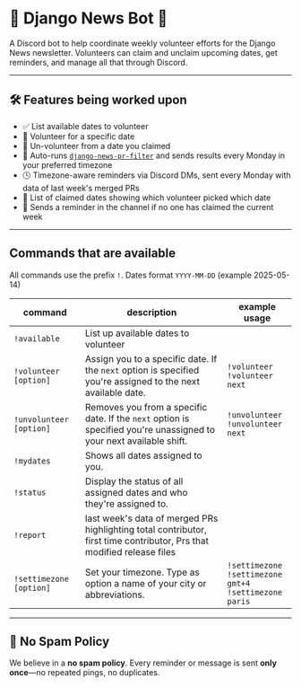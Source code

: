 # 📰 Django News Bot 🤖

A Discord bot to help coordinate weekly volunteer efforts for the Django News newsletter. Volunteers can claim and unclaim upcoming dates, get reminders, and manage all that through Discord.

---

## 🛠️ Features being worked upon

- ✅ List available dates to volunteer
- 🙋 Volunteer for a specific date
- 🙅 Un-volunteer from a date you claimed
- 📅 Auto-runs [`django-news-pr-filter`](https://github.com/sakhawy/django-news-pr-filter/tree/main) and sends results every Monday in your preferred timezone
- 🕓 Timezone-aware reminders via Discord DMs, sent every Monday with data of last week's merged PRs
- 👥 List of claimed dates showing which volunteer picked which date
- 🚨 Sends a reminder in the channel if no one has claimed the current week

---

## Commands that are available
All commands use the prefix `!`. Dates format `YYYY-MM-DD` (example 2025-05-14)

| command                 | description                                                                                                            | example usage                                                  |
|-------------------------|------------------------------------------------------------------------------------------------------------------------|----------------------------------------------------------------|
| `!available`            | List up available dates to volunteer                                                                                   |                                                                |
| `!volunteer [option]`   | Assign you to a specific date. If the `next` option is specified you're assigned to the next available date.           | `!volunteer `<br>`!volunteer next`                             |
| `!unvolunteer [option]` | Removes you from a specific date. If the `next` option is specified you're unassigned to your next available shift.    | `!unvolunteer`<br>`!unvolunteer next`                          |
| `!mydates`              | Shows all dates assigned to you.                                                                                       |                                                                |
| `!status`               | Display the status of all assigned dates and who they're assigned to.                                                  |                                                                |
| `!report`               | last week's data of merged PRs highlighting total contributor, first time contributor, Prs that modified release files |                                                                |
| `!settimezone [option]` | Set your timezone. Type as option a name of your city or abbreviations.                                                | `!settimezone`<br>`!settimezone gmt+4`<br>`!settimezone paris` |

---


## 🔕 No Spam Policy

We believe in a **no spam policy**.  Every reminder or message is sent **only once**—no repeated pings, no duplicates.
